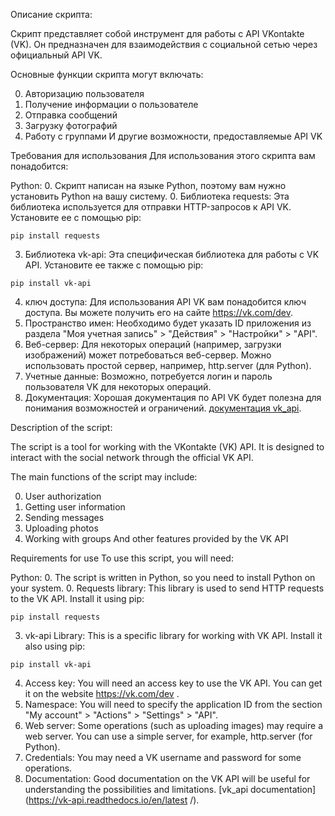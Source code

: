 Описание скрипта:

Скрипт представляет собой инструмент для работы с API VKontakte (VK). Он предназначен для взаимодействия с социальной сетью через официальный API VK.

Основные функции скрипта могут включать:

0. Авторизацию пользователя
0. Получение информации о пользователе
0. Отправка сообщений
0. Загрузку фотографий
0. Работу с группами И другие возможности, предоставляемые API VK

Требования для использования
Для использования этого скрипта вам понадобится:

Python: 
0. Скрипт написан на языке Python, поэтому вам нужно установить Python на вашу систему.
0. Библиотека requests: Эта библиотека используется для отправки HTTP-запросов к API VK. Установите ее с помощью pip:
``` 
pip install requests
```
3. Библиотека vk-api: Эта специфическая библиотека для работы с VK API. Установите ее также с помощью pip:
```
pip install vk-api
```
4. ключ доступа: Для использования API VK вам понадобится ключ доступа. Вы можете получить его на сайте https://vk.com/dev.
5. Пространство имен: Необходимо будет указать ID приложения из раздела "Моя учетная запись" > "Действия" > "Настройки" > "API".
6. Веб-сервер: Для некоторых операций (например, загрузки изображений) может потребоваться веб-сервер. Можно использовать простой сервер, например, http.server (для Python).
7. Учетные данные: Возможно, потребуется логин и пароль пользователя VK для некоторых операций.
8. Документация: Хорошая документация по API VK будет полезна для понимания возможностей и ограничений. [документация vk_api](https://vk-api.readthedocs.io/en/latest/).


Description of the script:

The script is a tool for working with the VKontakte (VK) API. It is designed to interact with the social network through the official VK API.

The main functions of the script may include:

0. User authorization
0. Getting user information
0. Sending messages
0. Uploading photos
0. Working with groups And other features provided by the VK API

Requirements for use
To use this script, you will need:

Python:
0. The script is written in Python, so you need to install Python on your system.
0. Requests library: This library is used to send HTTP requests to the VK API. Install it using pip:
``` 
pip install requests
```
3. vk-api Library: This is a specific library for working with VK API. Install it also using pip:
```
pip install vk-api
```
4. Access key: You will need an access key to use the VK API. You can get it on the website https://vk.com/dev .
5. Namespace: You will need to specify the application ID from the section "My account" > "Actions" > "Settings" > "API".
6. Web server: Some operations (such as uploading images) may require a web server. You can use a simple server, for example, http.server (for Python).
7. Credentials: You may need a VK username and password for some operations.
8. Documentation: Good documentation on the VK API will be useful for understanding the possibilities and limitations. [vk_api documentation](https://vk-api.readthedocs.io/en/latest /).
